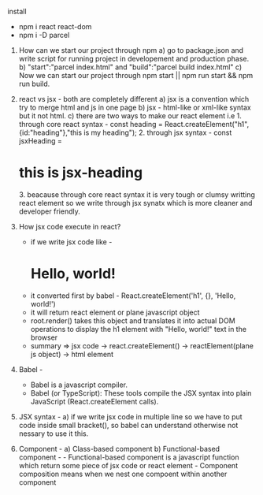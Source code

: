 install
- npm i react react-dom
- npm i -D parcel

1. How can we start our project through npm
    a) go to package.json and write script for running project in developement and production phase.
    b) "start":"parcel index.html" and "build":"parcel build index.html"
    c) Now we can start our project through npm start || npm run start && npm run build.

2. react vs jsx - both are completely different
    a) jsx is a convention which try to merge html and js in one page
    b) jsx - html-like or xml-like syntax but it not html.
    c) there are two ways to make our react element i.e
        1. through core react syntax - const heading = React.createElement("h1",{id:"heading"},"this is my heading");
        2. through jsx syntax - const jsxHeading = <h1 id="heading">this is jsx-heading</h1>
        3. beacause through core react syntax it is very tough or clumsy writting react element so we write through jsx synatx which is more cleaner and developer friendly.

3. How jsx code execute in react?
    - if we write jsx code like - <h1>Hello, world!</h1>
    - it converted first by babel - React.createElement('h1', {}, 'Hello, world!')
    - it will return react element or plane javascript object
    - root.render() takes this object and translates it into actual DOM operations to display the h1 element with "Hello, world!" text in the browser
    - summary => jsx code -> react.createElement() -> reactElement(plane js object) -> html element

4. Babel -
    - Babel is a javascript compiler.
    - Babel (or TypeScript): These tools compile the JSX syntax into plain JavaScript (React.createElement calls).

5. JSX syntax - 
    a) if we write jsx code in multiple line so we have to put code inside small bracket(), so babel can understand otherwise not nessary to use it this.

6. Component - 
    a) Class-based component
    b) Functional-based component - 
        - Functional-based component is a javascript function which return some piece of jsx code or react element
        - Component composition means when we nest one compoent within another component